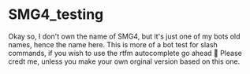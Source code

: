 # SMG4_testing

Okay so, I don't own the name of SMG4, but it's just one of my bots old names, hence the name here.
This is more of a bot test for slash commands, if you wish to use the rtfm autocomplete go ahead :shrug:
Please credt me, unless you make your own orginal version based on this one.
